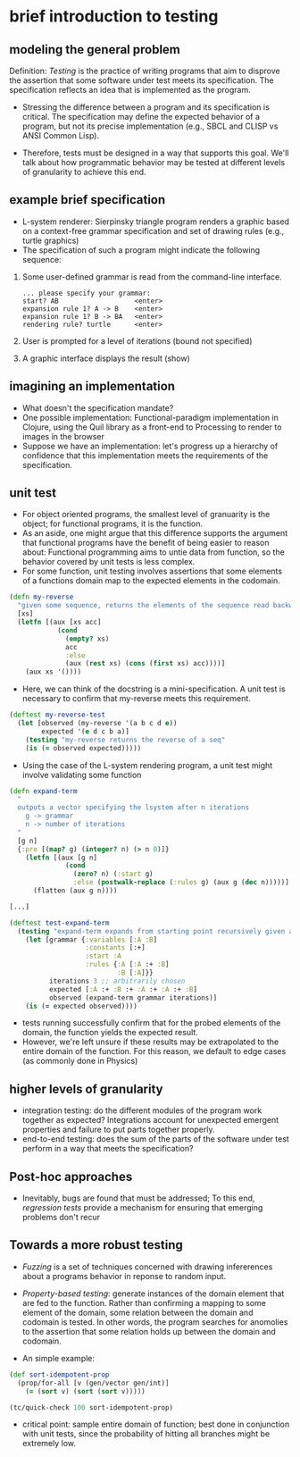 # brief introduction to testing

## modeling the general problem
Definition: *Testing* is the practice of writing programs that aim to disprove the assertion that some software under test meets its specification. The specification reflects an idea that is implemented as the program.

- Stressing the difference between a program and its specification is critical. The specification may define the expected behavior of a program, but not its precise implementation (e.g., SBCL and CLISP vs ANSI Common Lisp).

- Therefore, tests must be designed in a way that supports this goal. We'll talk about how programmatic behavior may be tested at different levels of granularity to achieve this end.

## example brief specification
- L-system renderer: Sierpinsky triangle program renders a graphic based on a context-free grammar specification and set of drawing rules (e.g., turtle graphics)
- The specification of such a program might indicate the following sequence:

1. Some user-defined grammar is read from the command-line interface.

    ```
    ... please specify your grammar:
    start? AB                   <enter>
    expansion rule 1? A -> B    <enter>
    expansion rule 1? B -> BA   <enter>
    rendering rule? turtle      <enter>
    ```

2. User is prompted for a level of iterations (bound not specified)

2. A graphic interface displays the result (show)

## imagining an implementation
- What doesn't the specification mandate?
- One possible implementation: Functional-paradigm implementation in Clojure, using the Quil library as a front-end to Processing to render to images in the browser
- Suppose we have an implementation: let's progress up a hierarchy of confidence that this implementation meets the requirements of the specification.

## unit test
- For object oriented programs, the smallest level of granuarity is the object; for functional programs, it is the function.
- As an aside, one might argue that this difference supports the argument that functional programs have the benefit of being easier to reason about: Functional programming aims to untie data from function, so the behavior covered by unit tests is less complex.
- For some function, unit testing involves assertions that some elements of a functions domain map to the expected elements in the codomain.

``` clojure
(defn my-reverse
  "given some sequence, returns the elements of the sequence read backward"
  [xs]
  (letfn [(aux [xs acc]
            (cond
              (empty? xs)
              acc
              :else
              (aux (rest xs) (cons (first xs) acc))))]
    (aux xs '())))
```
- Here, we can think of the docstring is a mini-specification. A unit test is necessary to confirm that my-reverse meets this requirement.

``` clojure
(deftest my-reverse-test
  (let [observed (my-reverse '(a b c d e))
        expected '(e d c b a)]
    (testing "my-reverse returns the reverse of a seq"
    (is (= observed expected)))))
```

- Using the case of the L-system rendering program, a unit test might involve validating some function

``` clojure
(defn expand-term
  "
  outputs a vector specifying the lsystem after n iterations
    g -> grammar
    n -> number of iterations
  "
  [g n]
  {:pre [(map? g) (integer? n) (> n 0)]}
    (letfn [(aux [g n]
              (cond
                (zero? n) (:start g)
                :else (postwalk-replace (:rules g) (aux g (dec n)))))]
      (flatten (aux g n))))

[...]

(deftest test-expand-term
  (testing "expand-term expands from starting point recursively given a grammar and number of iterations")
    (let [grammar {:variables [:A :B]
                   :constants [:+]
                   :start :A
                   :rules {:A [:A :+ :B]
                           :B [:A]}}
          iterations 3 ;; arbitrarily chosen
          expected [:A :+ :B :+ :A :+ :A :+ :B]
          observed (expand-term grammar iterations)]
    (is (= expected observed))))
```

- tests running successfully confirm that for the probed elements of the domain, the function yields the expected result.
- However, we're left unsure if these results may be extrapolated to the entire domain of the function. For this reason, we default to edge cases (as commonly done in Physics)

## higher levels of granularity
- integration testing: do the different modules of the program work together as expected? Integrations account for unexpected emergent properties and failure to put parts together properly.
- end-to-end testing: does the sum of the parts of the software under test perform in a way that meets the specification?

## Post-hoc approaches
- Inevitably, bugs are found that must be addressed; To this end, *regression tests* provide a mechanism for ensuring that emerging problems don't recur

## Towards a more robust testing
- *Fuzzing* is a set of techniques concerned with drawing infererences about a programs behavior in reponse to random input.


- *Property-based testing*: generate instances of the domain element that are fed to the function. Rather than confirming a mapping to some element of the domain, some relation between the domain and codomain is tested. In other words, the program searches for anomolies to the assertion that some relation holds up between the domain and codomain.

- An simple example:

``` clojure
(def sort-idempotent-prop
  (prop/for-all [v (gen/vector gen/int)]
    (= (sort v) (sort (sort v)))))

(tc/quick-check 100 sort-idempotent-prop)
```
- critical point: sample entire domain of function; best done in conjunction with unit tests, since the probability of hitting all branches might be extremely low.

